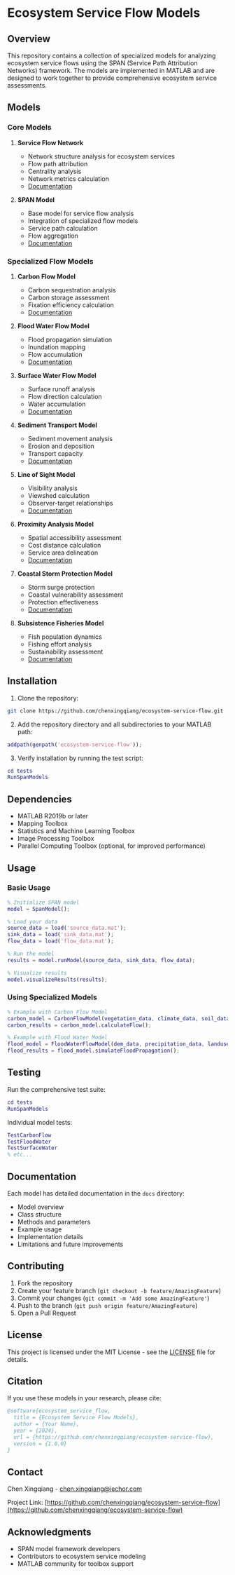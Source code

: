 # Ecosystem Service Flow Models

## Overview

This repository contains a collection of specialized models for analyzing ecosystem service flows using the SPAN (Service Path Attribution Networks) framework. The models are implemented in MATLAB and are designed to work together to provide comprehensive ecosystem service assessments.

## Models

### Core Models

1. **Service Flow Network**
   - Network structure analysis for ecosystem services
   - Flow path attribution
   - Centrality analysis
   - Network metrics calculation
   - [Documentation](docs/ServiceFlowNetwork.md)

2. **SPAN Model**
   - Base model for service flow analysis
   - Integration of specialized flow models
   - Service path calculation
   - Flow aggregation
   - [Documentation](docs/SpanModel.md)

### Specialized Flow Models

1. **Carbon Flow Model**
   - Carbon sequestration analysis
   - Carbon storage assessment
   - Fixation efficiency calculation
   - [Documentation](docs/CarbonFlowModel.md)

2. **Flood Water Flow Model**
   - Flood propagation simulation
   - Inundation mapping
   - Flow accumulation
   - [Documentation](docs/FloodWaterFlowModel.md)

3. **Surface Water Flow Model**
   - Surface runoff analysis
   - Flow direction calculation
   - Water accumulation
   - [Documentation](docs/SurfaceWaterFlowModel.md)

4. **Sediment Transport Model**
   - Sediment movement analysis
   - Erosion and deposition
   - Transport capacity
   - [Documentation](docs/SedimentTransportModel.md)

5. **Line of Sight Model**
   - Visibility analysis
   - Viewshed calculation
   - Observer-target relationships
   - [Documentation](docs/LineOfSightModel.md)

6. **Proximity Analysis Model**
   - Spatial accessibility assessment
   - Cost distance calculation
   - Service area delineation
   - [Documentation](docs/ProximityAnalysisModel.md)

7. **Coastal Storm Protection Model**
   - Storm surge protection
   - Coastal vulnerability assessment
   - Protection effectiveness
   - [Documentation](docs/CoastalStormProtectionModel.md)

8. **Subsistence Fisheries Model**
   - Fish population dynamics
   - Fishing effort analysis
   - Sustainability assessment
   - [Documentation](docs/SubsistenceFisheriesModel.md)

## Installation

1. Clone the repository:

```bash
git clone https://github.com/chenxingqiang/ecosystem-service-flow.git
```

2. Add the repository directory and all subdirectories to your MATLAB path:

```matlab
addpath(genpath('ecosystem-service-flow'));
```

3. Verify installation by running the test script:

```matlab
cd tests
RunSpanModels
```

## Dependencies

- MATLAB R2019b or later
- Mapping Toolbox
- Statistics and Machine Learning Toolbox
- Image Processing Toolbox
- Parallel Computing Toolbox (optional, for improved performance)

## Usage

### Basic Usage

```matlab
% Initialize SPAN model
model = SpanModel();

% Load your data
source_data = load('source_data.mat');
sink_data = load('sink_data.mat');
flow_data = load('flow_data.mat');

% Run the model
results = model.runModel(source_data, sink_data, flow_data);

% Visualize results
model.visualizeResults(results);
```

### Using Specialized Models

```matlab
% Example with Carbon Flow Model
carbon_model = CarbonFlowModel(vegetation_data, climate_data, soil_data);
carbon_results = carbon_model.calculateFlow();

% Example with Flood Water Model
flood_model = FloodWaterFlowModel(dem_data, precipitation_data, landuse_data);
flood_results = flood_model.simulateFloodPropagation();
```

## Testing

Run the comprehensive test suite:

```matlab
cd tests
RunSpanModels
```

Individual model tests:

```matlab
TestCarbonFlow
TestFloodWater
TestSurfaceWater
% etc...
```

## Documentation

Each model has detailed documentation in the `docs` directory:

- Model overview
- Class structure
- Methods and parameters
- Example usage
- Implementation details
- Limitations and future improvements

## Contributing

1. Fork the repository
2. Create your feature branch (`git checkout -b feature/AmazingFeature`)
3. Commit your changes (`git commit -m 'Add some AmazingFeature'`)
4. Push to the branch (`git push origin feature/AmazingFeature`)
5. Open a Pull Request

## License

This project is licensed under the MIT License - see the [LICENSE](LICENSE) file for details.

## Citation

If you use these models in your research, please cite:

```bibtex
@software{ecosystem_service_flow,
  title = {Ecosystem Service Flow Models},
  author = {Your Name},
  year = {2024},
  url = {https://github.com/chenxingqiang/ecosystem-service-flow},
  version = {1.0.0}
}
```

## Contact

Chen Xingqiang - chen.xingqiang@iechor.com

Project Link: [https://github.com/chenxingqiang/ecosystem-service-flow](https://github.com/chenxingqiang/ecosystem-service-flow)

## Acknowledgments

- SPAN model framework developers
- Contributors to ecosystem service modeling
- MATLAB community for toolbox support
